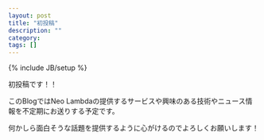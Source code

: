 ```yaml
---
layout: post
title: "初投稿"
description: ""
category: 
tags: []
---
```

{% include JB/setup %}

初投稿です！！

このBlogではNeo Lambdaの提供するサービスや興味のある技術やニュース情報を不定期にお送りする予定です。

何かしら面白そうな話題を提供するように心がけるのでよろしくお願いします！

